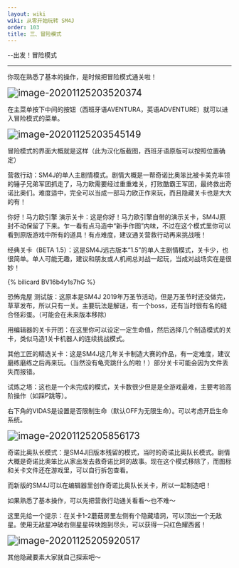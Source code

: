 ```yaml
---
layout: wiki
wiki: 从零开始玩转 SM4J
order: 103
title: 三、冒险模式
---
```


--出发！冒险模式

------

你现在熟悉了基本的操作，是时候把冒险模式通关啦！

<img src="https://www.helloimg.com/images/2020/12/06/image-20201125203520374e2cfffe98437b1a1.png" alt="image-20201125203520374" style="zoom:150%;" />

在主菜单按下中间的按钮（西班牙语AVENTURA，英语ADVENTURE）就可以进入冒险模式的菜单。

<img src="https://www.helloimg.com/images/2020/12/06/image-2020112520354514902f29cb5ed876656.png" alt="image-20201125203545149" style="zoom:150%;" />

冒险模式的界面大概就是这样（此为汉化版截图，西班牙语原版可以按照位置确定）

营救行动：SM4J的单人主剧情模式。剧情大概是一帮奇诺比奥笨比被卡美克率领的锤子兄弟军团抓走了，马力欧需要经过重重难关，打败酷霸王军团，最终救出奇诺比奥们。难度适中，完全可以当成一部马力欧正作来玩，而且隐藏关卡也是大大的有！

你好！马力欧引擎 演示关卡：这是你好！马力欧引擎自带的演示关卡，SM4J原封不动保留了下来。乍一看有点马造中“新手作图”内味，不过在这个模式里你可以看到原版游戏中所有的道具！有点难度，建议通关营救行动再来挑战哦！

经典关卡（BETA 1.5）：这是SM4J远古版本“1.5”的单人主剧情模式，关卡少，也很简单。单人可能无趣，建议和朋友或人机闸总对战一起玩，当成对战场实在是很妙！

{% bilicard BV16b4y1s7hG %}

恐怖鬼屋 测试版：这原本是SM4J 2019年万圣节活动，但是万圣节时还没做完，草草发布，所以只有一关。主要玩法是解谜，有一个boss，还有当时很有名的缝合怪彩蛋。（可能会在未来版本移除）

用编辑器的关卡开团：在这里你可以设定一定生命值，然后选择几个制造模式的关卡，类似马造1关卡机器人的连续挑战模式。

其他工匠的精选关卡：这是SM4J这几年关卡制造大赛的作品，有一定难度，建议磨练磨练之后再来玩。（当然没有龟壳跳什么的啦！）部分关卡可能会因为文件丢失而报错。

试炼之塔：这也是一个未完成的模式，关卡数很少但是是全游戏最难，主要考验高阶操作（如踩P跳等）。

右下角的VIDAS是设置是否限制生命（默认OFF为无限生命）。可以考虑开启生命系统。

<img src="https://www.helloimg.com/images/2020/12/06/image-20201125205856173cc397e53bb41f6af.png" alt="image-20201125205856173" style="zoom:150%;" />

  奇诺比奥队长模式：是SM4J旧版本残留的模式，当时的奇诺比奥队长模式。剧情大概是奇诺比奥笨比从家出发去救奇诺比珂的故事。现在这个模式移除了，而图标和关卡文件还在游戏里，可以自行拆包查看。

而新版的SM4J可以在编辑器里创作奇诺比奥队长关卡，所以一起制造吧！

 <p></p>

如果熟悉了基本操作，可以先把营救行动通关看看～也不难～

这里先给一个提示：在关卡1-2蘑菇房里左侧有个隐藏墙洞，可以顶出一个无敌星。使用无敌星冲破右侧星星砖块跑到尽头，可以获得一只红色耀西酱！

 <img src="https://www.helloimg.com/images/2020/12/06/image-20201125205920517cf31a5885d51c36c.png" alt="image-20201125205920517" style="zoom:150%;" />



其他隐藏要素大家就自己探索吧～